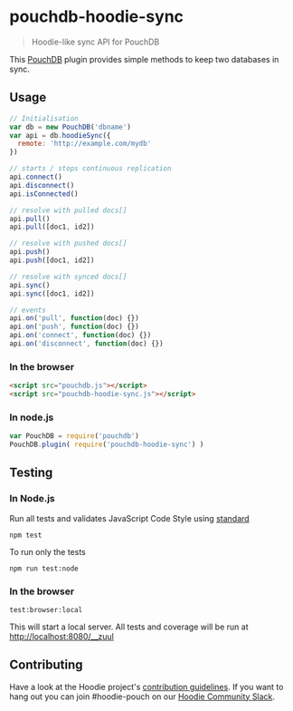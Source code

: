 # pouchdb-hoodie-sync

> Hoodie-like sync API for PouchDB

This [PouchDB](http://pouchdb.com/) plugin provides simple methods to
keep two databases in sync.

## Usage

```js
// Initialisation
var db = new PouchDB('dbname')
var api = db.hoodieSync({
  remote: 'http://example.com/mydb'
})

// starts / stops continuous replication
api.connect()
api.disconnect()
api.isConnected()

// resolve with pulled docs[]
api.pull()
api.pull([doc1, id2])

// resolve with pushed docs[]
api.push()
api.push([doc1, id2])

// resolve with synced docs[]
api.sync()
api.sync([doc1, id2])

// events
api.on('pull', function(doc) {})
api.on('push', function(doc) {})
api.on('connect', function(doc) {})
api.on('disconnect', function(doc) {})
```

### In the browser

```html
<script src="pouchdb.js"></script>
<script src="pouchdb-hoodie-sync.js"></script>
```

### In node.js

```js
var PouchDB = require('pouchdb')
PouchDB.plugin( require('pouchdb-hoodie-sync') )
```

## Testing

### In Node.js

Run all tests and validates JavaScript Code Style using [standard](https://www.npmjs.com/package/standard)

```
npm test
```

To run only the tests

```
npm run test:node
```

### In the browser

```
test:browser:local
```

This will start a local server. All tests and coverage will be run at [http://localhost:8080/__zuul](http://localhost:8080/__zuul)

## Contributing

Have a look at the Hoodie project's [contribution guidelines](https://github.com/hoodiehq/hoodie-dotfiles/blob/master/static/CONTRIBUTING.md).
If you want to hang out you can join #hoodie-pouch on our [Hoodie Community Slack](http://hood.ie/chat/).